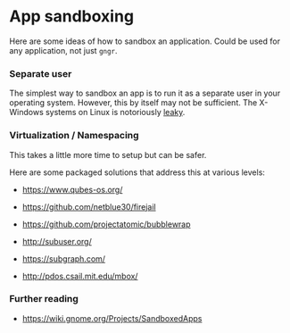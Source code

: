 # App sandboxing

Here are some ideas of how to sandbox an application. Could be used for any application, not just `gngr`.

### Separate user
The simplest way to sandbox an app is to run it as a separate user in your operating system. However, this by itself may not be sufficient. The X-Windows systems on Linux is notoriously [leaky](http://theinvisiblethings.blogspot.in/2011/04/linux-security-circus-on-gui-isolation.html).

### Virtualization / Namespacing
This takes a little more time to setup but can be safer.

Here are some packaged solutions that address this at various levels:
* https://www.qubes-os.org/
* https://github.com/netblue30/firejail
* https://github.com/projectatomic/bubblewrap
* http://subuser.org/
* https://subgraph.com/

* http://pdos.csail.mit.edu/mbox/

### Further reading
* https://wiki.gnome.org/Projects/SandboxedApps
